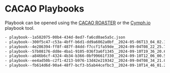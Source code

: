 # CACAO Playbooks

Playbook can be opened using the [CACAO ROASTER](https://github.com/opencybersecurityalliance/cacao-roaster) or the [Cymph.io](https://www.cymph.io/) playbook tool.

```bash
- playbook--1a582075-00b4-434d-8ed7-fa6cd0ae5a5c.json
- playbook--300f5c47-c53a-4bff-b6d1-dd9a6062a0bf__2024-05-06T13_04_02.113Z.json
- playbook--4e286394-ff8f-487f-84dd-f7ccf1fa59de__2024-09-04T08_22_25.712Z.json
- playbook--57b08176-dd8e-4ba1-9105-036f3a6f1345__2024-09-10T19_36_20.627Z.json <== contains the main playbook
- playbook--a846b6cf-4324-4b34-b366-0bf99661f330__2024-09-10T12_06_00.554Z.json
- playbook--ee4ad50b-c2f1-4213-b976-13d42e219342__2024-09-04T08_34_21.098Z.json
- playbook--fb614d6d-90a4-48f7-bcf3-b5ab44cefbc3__2024-09-10T14_46_01.244Z.json
```